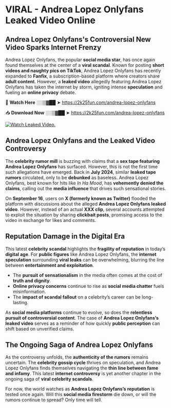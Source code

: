 # VIRAL - Andrea Lopez Onlyfans Leaked Video Online

## **Andrea Lopez Onlyfans's Controversial New Video Sparks Internet Frenzy**  

Andrea Lopez Onlyfans, the popular **social media star**, has once again found themselves at the center of a **viral scandal**. Known for posting **short videos and naughty pics on TikTok**, Andrea Lopez Onlyfans has recently expanded to **Fanfix**, a subscription-based platform where creators share **adult content**. However, a **leaked video** allegedly featuring Andrea Lopez Onlyfans has taken the internet by storm, igniting intense **speculation** and fueling an **online privacy** debate.  

🔴 **Watch Here** ░░▒▓██ ➤ https://2k25fun.com/andrea-lopez-onlyfans  

📥 **Download Now** ░░▒▓██ ➤ https://2k25fun.com/andrea-lopez-onlyfans  

[![Watch Leaked Video.](https://miro.medium.com/v2/resize:fit:828/format:webp/1*cilzJN44JGOrTw9NJCrNHA.gif "Watch Leaked Video")](https://2k25fun.com/andrea-lopez-onlyfans)

## **Andrea Lopez Onlyfans and the Leaked Video Controversy**  

The **celebrity rumor mill** is buzzing with claims that a **sex tape featuring Andrea Lopez Onlyfans** has surfaced. However, this is not the first time such allegations have emerged. Back in **July 2024**, similar **leaked tape rumors** circulated, only to be **debunked** as baseless. Andrea Lopez Onlyfans, best known for hits like *In Ha Mood*, has **vehemently denied the claims**, calling out the **media influence** that drives such sensational stories.  

On **September 16**, users on **X (formerly known as Twitter)** flooded the platform with discussions about the alleged **Andrea Lopez Onlyfans leaked video**. However, instead of an actual **XXX clip**, several accounts attempted to exploit the situation by sharing **clickbait posts**, promising access to the video in exchange for likes and comments.  

## **Reputation Damage in the Digital Era**  

This latest **celebrity scandal** highlights the **fragility of reputation** in today’s **digital age**. For **public figures** like Andrea Lopez Onlyfans, the **internet speculation** surrounding **viral leaks** can be overwhelming, blurring the line between **entertainment and exploitation**.  

- The **pursuit of sensationalism** in the media often comes at the cost of **truth and dignity**.  
- **Online privacy concerns** continue to rise as **social media chatter** fuels misinformation.  
- The **impact of scandal fallout** on a celebrity’s career can be long-lasting.  

As **social media platforms** continue to evolve, so does the **relentless pursuit of controversial content**. The case of **Andrea Lopez Onlyfans’s leaked video** serves as a reminder of how quickly **public perception** can shift based on unverified claims.  

## **The Ongoing Saga of Andrea Lopez Onlyfans**  

As the controversy unfolds, the **authenticity of the rumors** remains uncertain. The **celebrity gossip cycle** thrives on speculation, and Andrea Lopez Onlyfans finds themselves navigating the **thin line between fame and infamy**. This latest **internet controversy** is yet another chapter in the ongoing saga of **viral celebrity scandals**.  

For now, the world watches as **Andrea Lopez Onlyfans’s reputation** is tested once again. Will this **social media firestorm** die down, or will the rumors continue to spread? Only time will tell.